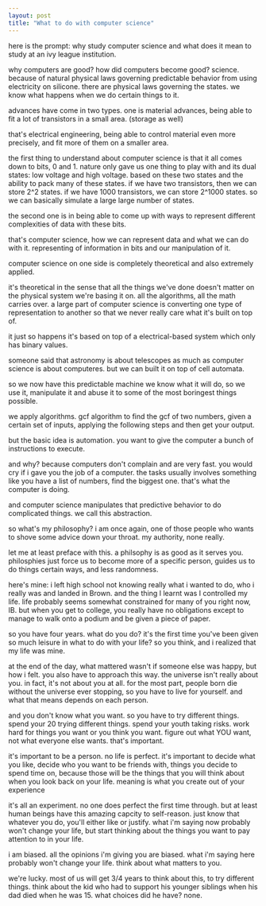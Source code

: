 ```yaml
---
layout: post
title: "What to do with computer science"
---
```


here is the prompt:
why study computer science and what does it mean to study at an ivy league institution.

why computers are good?
how did computers become good? science. because of natural physical laws governing predictable behavior from using electricity on silicone.
there are physical laws governing the states. we know what happens when we do certain things to it.

advances have come in two types. one is material advances, being able to fit a lot of transistors in a small area.
(storage as well)

that's electrical engineering, being able to control material even more precisely, and fit more of them on a smaller area.

the first thing to understand about computer science is that it all comes down to bits, 0 and 1. nature
only gave us one thing to play with and its dual states: low voltage and high voltage.
based on these two states and the ability to pack many of these states.
if we have two transistors, then we can store 2^2 states. if we have 1000 transistors, we can store 2^1000 states. so we can basically simulate a large large number of states.

the second one is in being able to come up with ways to represent different complexities of data with these bits.

that's computer science, how we can represent data and what we can do with it. representing of information in bits and our manipulation of it.

computer science on one side is completely theoretical and also extremely applied.

it's theoretical in the sense that all the things we've done doesn't matter on the physical system we're basing it on. all the algorithms, all the math carries over. a large part of computer science is converting one type of representation to another so that we never really care what it's built on top of.

it just so happens it's based on top of a electrical-based system which only has binary values.

someone said that astronomy is about telescopes as much as computer science is about computeres.
but we can built it on top of cell automata. 

so we now have this predictable machine we know what it will do, so we use it, manipulate it and abuse it to some of the most boringest things possible.

we apply algorithms. gcf algorithm
to find the gcf of two numbers, given a certain set of inputs, applying the following steps
and then get your output.

but the basic idea is automation. you want to give the computer a bunch of instructions to execute. 

and why? because computers don't complain and are very fast. you would cry if i gave you the job of a computer. the tasks usually involves something like you have a list of numbers, find the biggest one. that's what the computer is doing.

and computer science manipulates that predictive behavior to do complicated things. we call this abstraction.

so what's my philosophy? i am once again, one of those people who wants to shove some advice down your throat. my authority, none really.

let me at least preface with this. a philsophy is as good as it serves you. philosphies just force us to become more of a specific person, guides us to do things certain ways, and less randomness.

here's mine: i left high school not knowing really what i wanted to do, who i really was and landed in Brown.
and the thing I learnt was I controlled my life. life probably seems somewhat constrained for many of you right now, IB. but when you get to college, you really have no obligations except to manage to walk onto a podium and be given a piece of paper.

so you have four years. what do you do? it's the first time you've been given so much leisure in what to do with your life? so you think, and i realized that my life was mine.

at the end of the day, what mattered wasn't if someone else was happy, but how i felt.
you also have to approach this way. the universe isn't really about you. in fact, it's not about you at all. for the most part, people born die without the universe ever stopping, so you have to live for yourself. and what that means depends on each person.

and you don't know what you want. so you have to try different things. spend your 20 trying different things. spend your youth taking risks. work hard for things you want or you think you want. figure out what YOU want, not what everyone else wants. that's important.

it's important to be a person. no life is perfect. it's important to decide what you like, decide who you want to be friends with, things you decide to spend time on, because those will be the things that you will think about when you look back on your life. meaning is what you create out of your experience

it's all an experiment. no one does perfect the first time through. but at least human beings have this amazing capcity to self-reason. just know that whatever you do, you'll either like or justify. what i'm saying now probably won't change your life, but start thinking about the things you want to pay attention to in your life.

i am biased. all the opinions i'm giving you are biased. what i'm saying here probably won't change your life. think about what matters to you. 

we're lucky. most of us will get 3/4 years to think about this, to try different things. think about the kid who had to support his younger siblings when his dad died when he was 15. what choices did he have? none.
